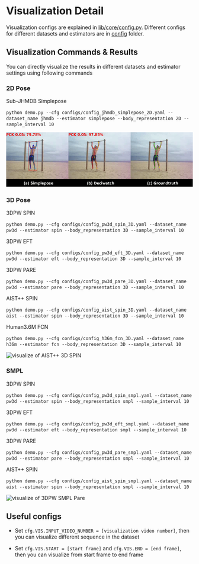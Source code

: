 # Visualization Detail

Visualization configs are explained in [lib/core/config.py](../lib/core/config.py). Different configs for different datasets and estimators are in [config](../configs/) folder.

## Visualization Commands & Results

You can directly visualize the results in different datasets and estimator settings using following commands


### 2D Pose
Sub-JHMDB Simplepose
```shell script
python demo.py --cfg configs/config_jhmdb_simplepose_2D.yaml --dataset_name jhmdb --estimator simplepose --body_representation 2D --sample_interval 10

```

![visualize of Sub-JHMDB 2D Simplepose](./assets/jhmdb_2D_demo.gif)


### 3D Pose
3DPW SPIN
```shell script
python demo.py --cfg configs/config_pw3d_spin_3D.yaml --dataset_name pw3d --estimator spin --body_representation 3D --sample_interval 10

```
3DPW EFT
```shell script
python demo.py --cfg configs/config_pw3d_eft_3D.yaml --dataset_name pw3d --estimator eft --body_representation 3D --sample_interval 10

```
3DPW PARE
```shell script
python demo.py --cfg configs/config_pw3d_pare_3D.yaml --dataset_name pw3d --estimator pare --body_representation 3D --sample_interval 10

```
AIST++ SPIN
```shell script
python demo.py --cfg configs/config_aist_spin_3D.yaml --dataset_name aist --estimator spin --body_representation 3D --sample_interval 10

```
Human3.6M FCN
```shell script
python demo.py --cfg configs/config_h36m_fcn_3D.yaml --dataset_name h36m --estimator fcn --body_representation 3D --sample_interval 10

```
![visualize of AIST++ 3D SPIN](./assets/aist_3D_demo.gif)

### SMPL
3DPW SPIN
```shell script
python demo.py --cfg configs/config_pw3d_spin_smpl.yaml --dataset_name pw3d --estimator spin --body_representation smpl --sample_interval 10

```
3DPW EFT
```shell script
python demo.py --cfg configs/config_pw3d_eft_smpl.yaml --dataset_name pw3d --estimator eft --body_representation smpl --sample_interval 10

```
3DPW PARE
```shell script
python demo.py --cfg configs/config_pw3d_pare_smpl.yaml --dataset_name pw3d --estimator pare --body_representation smpl --sample_interval 10

```
AIST++ SPIN
```shell script
python demo.py --cfg configs/config_aist_spin_smpl.yaml --dataset_name aist --estimator spin --body_representation smpl --sample_interval 10

```

![visualize of 3DPW SMPL Pare](./assets/pw3d_smpl_demo.gif)

## Useful configs

- Set ```cfg.VIS.INPUT_VIDEO_NUMBER = [visualization video number]```, then you can visualize different sequence in the dataset

- Set ```cfg.VIS.START = [start frame]``` and ```cfg.VIS.END = [end frame]```, then you can visualize from start frame to end frame

